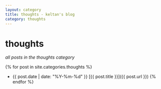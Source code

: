 ```yaml
---
layout: category
title: thoughts - keltan's blog
category: thoughts
---
```


# thoughts
*all posts in the thoughts category*

{% for post in site.categories.thoughts %}
- {{ post.date | date: "%Y-%m-%d" }} [{{ post.title }}]({{ post.url }})
{% endfor %}

